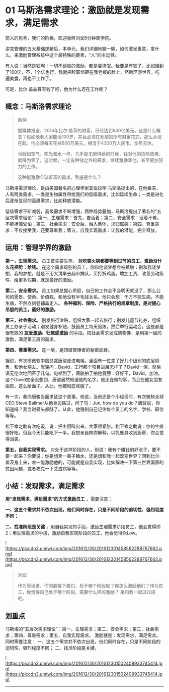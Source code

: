 # 01 马斯洛需求理论：激励就是发现需求，满足需求

前人的思考，我们的阶梯，欢迎收听刘润5分钟商学院。

讲完管理的五大基础逻辑后，本单元，我们详细地聊一聊，如何激发善意，拿什么，来激励管理系统中这个最特殊的要素，“人”的主动性。

有人说：当然是钱啊！一切不谈钱的激励，都是耍流氓。我要是有钱了，比如赚到了100亿，不，1个亿也行，我就把辞职信砸在我老板的脸上，然后环游世界，吃遍美食，再也不工作了。

可是，比尔·盖兹算有钱了吧，他为什么还在工作呢？

## 概念：马斯洛需求理论

> 案例
> 
> 据媒体报道，2016年比尔·盖茨的财富，已经达到900亿美元。这是什么概念？假如他老人家能活100岁，并且必须在死前把所有财富花完，那么从现在起，他必须每天花掉600万美元，相当于4300万人民币，全年无休。
> 
> 
> 
> 当钱如空气、阳光和水一样，几乎是无限供给的时候，钱对他的边际效用，就降为零了。这时候，一定有种钱之外的需求，继续激励着他，甚至更加努力的工作。
> 
> 这种能激励全球首富的需求，到底是什么？

马斯洛需求理论，是由美国著名的心理学家亚伯拉罕·马斯洛提出的，在他看来，人有两类需求，一类是生物属性带给我们的低级需求，比如延续生命；一类是进化后逐渐显现的高级需求，比如释放潜能。

低级需求不断减弱，高级需求不断增强，两种趋势叠加，马斯洛提出了著名的“五层次需求理论”：第一，生理需求：首先，要活着；第二，安全需求：活着不够，不能担惊受怕；第三，社会需求：安全后，融入集体，求归属感；第四，尊重需求：不仅接受我，还要尊重我；第五，自我实现需求：让我的潜能，完全释放。

##  运用：管理学界的激励

 **第一，生理需求。** 员工首先要生存。 **对吃顿火锅都要等到过节的员工，激励没什么花把势：给钱。** 在这个需求级别的员工，你和他谈梦想会被抵触：别和我谈梦想，我的梦想，就是不用大清早去超市排队，买打折鸡蛋。增加工资、改善劳动条件、给更多假期，就是最好的激励。

 **第二，安全需求。** 员工如果总提心吊胆，自己的工作会不会明天就没了，那么公司的愿景、使命、价值观，和他没有半毛钱关系。他只会想：千万不能生病，不能生病，不然立刻卷铺盖走人。 **各种福利、保险、严格执行的规章制度，是对提心吊胆的员工，最好的激励。**

 **第三，社会需求。** 别发旅行津贴，组织大家一起去旅行；别发儿童节礼券，组织员工办亲子活动；别发健身补贴，鼓励员工每天锻炼，然后举行运动会。这些都是很有效的 **友爱激励、归属感激励** 的手段。把社会需求发成购物券，是用第一层的激励，满足第三层的需求。

 **第四、尊重需求。** 这一层，是顶级管理者的秘密武器。

据说，有次前微软中国总裁唐骏走进电梯，里面有一位差了好几个级别的底层销售，和他女朋友。唐骏问：David，工行那个项目进展怎样了？David一惊，然后语无伦次地回答了几句。电梯到了，唐骏拍了拍他肩膀：好好干，David，加油。这个David完全没想到，唐骏居然知道他的名字，他正在做的事，而且在他女朋友面前，这么给面子。从此，他被彻底收服了。

有一次，我向唐骏当面求证这个故事。他说，当他还是个小经理时，有次微软全球CEO Steve Ballmer从他身边路过，问了句：Jun, how do you do？唐骏说，你知道吗？我当时骨头都酥了。从此，他强制自己记住每个员工的名字、学校、职位等等。

松下幸之助有次吃饭，说：把主厨叫出来。大家很紧张。松下幸之助说：你的牛排很好吃，但我今天只能吃下一半。我想亲自向你解释，以免餐具收到厨房，你会觉得沮丧。

 **第五，自我实现需求。** 对处于这样阶段的人，别说：我有个赚钱的好点子，要不要一起来？你要说：你是想卖一辈子糖水，还是想和我一起改变世界？回到比尔·盖茨身上来，唯一能激励他的，可能就是自我实现，比如解决一下第三世界国家的贫困问题，或者攻克一下艾滋病等等。

## 小结：发现需求，满足需求

 **用“发现需求，满足需求”的方式激励员工** ，需要注意：

 **一、这五个需求并不依次出现，他们同时存在，只是不同阶段的迫切性、强烈程度不同；**

 **二、找准阶段是关键** ，用自我实现的手段，激励生理需求阶段员工，他会觉得你2；用生理需求的手段，激励自我实现阶段的员工，他会觉得你Low。

![https://piccdn3.umiwi.com/img/201612/30/201612301458562288767662.png](https://piccdn3.umiwi.com/img/201612/30/201612301458562288767662.png)

> 刘润
> 
> 作为管理者，你的直接下属们，处于哪个阶段呢？你怎么激励他们？作为员工，你觉得自己处于哪个阶段，需要什么样的激励？ 来和我一起过过招吧。

## 划重点

马斯洛的“五层次需求理论”：第一，生理需求；第二，安全需求；第三，社会需求；第四，尊重需求；第五，自我实现需求。
激励就是：发现需求，满足需求。同时需要注意：
一、这五个需求并不依次出现，他们同时存在，只是不同阶段的迫切性、强烈程度不同；
二、找准阶段是关键。

![https://piccdn3.umiwi.com/img/201612/30/201612301502409933745414.jpg](https://piccdn3.umiwi.com/img/201612/30/201612301502409933745414.jpg)

---

